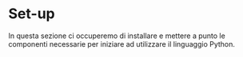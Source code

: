 # Set-up

In questa sezione ci occuperemo di installare e mettere a punto le componenti necessarie per iniziare ad utilizzare il linguaggio Python.

<!-- ------
## Requirements

This project has been tested in Ubuntu (version 14.04), and needs the following dependencies: [g++], [eigen3] and [allegro4]. In order to install these dependencies in an Ubuntu machine, run the following commands in a terminal window (in this case, the terminal is opened in the folder where the project is located, e.g., `project-directory`):

```zsh
➜  project-directory    sudo apt-get install g++
➜  project-directory    sudo apt-get install libeigen3-dev
➜  project-directory    sudo apt-get install liballegro4.2‐dev
```

---
## Compilation instruction
Once that the above dependencies has been installed, the program can be compiled by means of the `makefile`. More precisely, it will be sufficient to run the following command in the terminal:

```zsh
➜  project-directory    make
```

```python
print('Hello World')
```

---
## Run the program
After the compilation, the `makefile` can be used to run the program, as follows:

```zsh
➜  project-directory    make run
```

**Notes**

1. The program needs sudo privileges to be executed.

2. The `makefile` can also be used to clean the program, in this case just run the command:

```zsh
➜  project-directory    make clean
```

---
## Further informations
For a detailed description of the project structure see the [docs]. 
$$
\begin{align}\tag{1}
\label{eq:pythagoras}
x^2 + y^2 = z^2
\end{align} 
$$

As we can see from $\eqref{eq:pythagoras}$ all is well in Denmark. 



[allegro4]: http://liballeg.org/index.html
[docs]: https://github.com/cubocicloide/kalman/blob/master/docs.pdf
[eigen3]: http://eigen.tuxfamily.org/index.php?title=Main_Page
[g++]: https://www.cs.fsu.edu/~myers/howto/g++compiling.txt
[link]: https://www.cs.utexas.edu/~teammco/misc/kalman_filter/ -->
